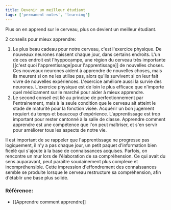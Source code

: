 ```yaml
---
title: Devenir un meilleur étudiant
tags: ['permanent-notes', 'learning']
---
```


Plus on en apprend sur le cerveau, plus on devient un meilleur étudiant. 

2 conseils pour mieux apprendre: 

1. Le plus beau cadeau pour notre cerveau, c'est l'exercice physique. De nouveaux neurones naissent chaque jour, dans certains endroits. L'un de ces endroit est l'hyppocampe, une région du cerveau très importante [[c'est quoi l'apprentissage|pour l'apprentissage]] de nouvelles choses. Ces nouveaux neurones aident à apprendre de nouvelles choses, mais ils meurent si on ne les utilise pas, alors qu'ils survivent si on leur fait vivre de nouvelles expériences. L'exercice améliore aussi la survie des neurones. 
	L'exercice physique est de loin le plus efficace que n'importe quel médicament sur le marché pour aider à mieux apprendre. 
2. Le second conseil est lié au principe de perfectionnement par l'entrainement, mais à la seule condition que le cerveau ait atteint le stade de maturité pour la fonction visée. Acquérir un bon jugement requiert du temps et beaucoup d'expérience. L'apprentissage est trop important pour rester cantonné à la salle de classe. Apprendre comment apprendre est une compétence que l'on peut maîtriser, et s'en servir pour améliorer tous les aspects de notre vie. 

Il est important de se rappeler que l'apprentissage ne progresse pas logiquement, il n'y a pas chaque jour, un petit paquet d'information bien ficelé qui s'ajoute à la base de connaissances acquises. Parfois, on rencontre un mur lors de l'élaboration de sa compréhension. Ce qui avait du sens auparavant, peut paraître soudainement plus complexe et incompréhensible. Cette impression d'effondrement des connaissances semble se produite lorsque le cerveau restructure sa compréhension, afin d'établir une base plus solide. 

### Référence: 
- [[Apprendre comment apprendre]]